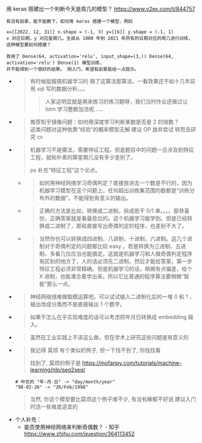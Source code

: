 
用 keras 搭建出一个判断今天是周几的模型？ https://www.v2ex.com/t/844757
```console
有没有前辈，能不能教下，如何用 keras 搭建一个模型，例如

x=[[2022, 12, 31]] x.shape = (-1, 3) y=[[6]] y.shape = (-1, 1)
x 对应日期，y 对应星期几，生成从 1000 年到 2021 年所有的日期对应的周几进行训练，这种模型要如何搭建？

我用了 Dense(64, activation='relu', input_shape=(3,)) Dense(64, activation='relu') Dense(1) 模型训练，
并不能得到一个很好的结果。 刚入门，希望有前辈能给一点提示。
```
- > 有时候挺服搞机器学习的 搞了这算法那算法，一看效果还不如十几年前用 sql 写的数据分析。。。
  >> 人家这明显就是用来练习的练习题呀，我们当时作业还做过让 lstm 学习整数加法呢……
- > 推荐知乎镜像问题：如何用深度学习判断某数是否是 2 的倍数？ <br> 这类问题对这种依靠“经验”的概率模型无解 建议 OP 放弃尝试 转而去研究 cv
- > 机器学习不是魔法，需要特征工程。但是题目中的问题一旦涉及到特征工程，就和朴素的算星期几没有多少差别了。
  >
  > ps 补充“特征工程”这个论点。
  * > 如何用神经网络学习奇偶判定？直接放进去一个数是不行的，因为机器学习模型在这个问题上，任何超出训练集范围的数都是“训练分布外的数据”，不能得到有意义的输出。
  * > 正确的方法是比如，转换成二进制，拆成若干 0/1 串。。。。那恭喜你，正确答案就是看最低位的。这个机器学习能学到。但是已经转换成二进制了，那和直接写出奇偶判定的程序，也差别不大了。
  * > 当然你也可以转换成四进制、八进制，十进制，六进制。这几个进制对于奇偶判定的问题都比较 easy 。若是转换为三进制、五进制，多看几位应当也能搞定。这就是机器学习和人做奇偶判定程序有区别的地方了，人的话必须先二进制，然后才能给答案，第一步特征工程必须非常精确。但是机器学习的话，稍微有点偏差，给个 X 进制，也能凑合着学出来。所以它比普通的程序算法要稍微“智能”那么一点。
- > 神经网络很难做取模运算吧。可以试试输入二进制化后的一堆 0 和 1 ，输出改成分类而不是直接输出 1 个数字。
- > 如果不怎么在乎实现难度的话可以考虑把年月日转换成 embedding 输入。
- > 虽然在工业实践上不该这么做，但在学术上研究这些问题是有意义的
- > 我记得 莫烦 有个类似的例子, 但一下找不到了, 你找找看
  >
  > 找到了, 莫烦的例子是 https://mofanpy.com/tutorials/machine-learning/nlp/seq2seq/ 
  ```
  # 中文的 "年-月-日" -> "day/month/year"
  "98-02-26" -> "26/Feb/1998"
  ```
  > 当然, 你这个模型要比莫烦这个例子难不少, 有没有解都不好说.建议入门时选一些难度适宜的
- 个人补充：
  * 能否使用神经网络来判断奇偶数？ - 知乎 https://www.zhihu.com/question/364113452
